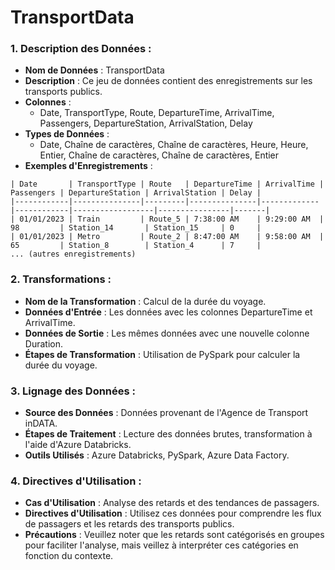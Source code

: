# TransportData

### 1. **Description des Données :**

- **Nom de Données** : TransportData
- **Description** : Ce jeu de données contient des enregistrements sur les transports publics.
- **Colonnes** : 
  - Date, TransportType, Route, DepartureTime, ArrivalTime, Passengers, DepartureStation, ArrivalStation, Delay
- **Types de Données** : 
  - Date, Chaîne de caractères, Chaîne de caractères, Heure, Heure, Entier, Chaîne de caractères, Chaîne de caractères, Entier
- **Exemples d'Enregistrements** : 

```
| Date       | TransportType | Route   | DepartureTime | ArrivalTime | Passengers | DepartureStation | ArrivalStation | Delay |
|------------|---------------|---------|---------------|-------------|------------|------------------|----------------|-------|
| 01/01/2023 | Train         | Route_5 | 7:38:00 AM    | 9:29:00 AM  | 98         | Station_14       | Station_15     | 0     |
| 01/01/2023 | Metro         | Route_2 | 8:47:00 AM    | 9:58:00 AM  | 65         | Station_8        | Station_4      | 7     |
... (autres enregistrements)
```

### 2. **Transformations :**

- **Nom de la Transformation** : Calcul de la durée du voyage.
- **Données d'Entrée** : Les données avec les colonnes DepartureTime et ArrivalTime.
- **Données de Sortie** : Les mêmes données avec une nouvelle colonne Duration.
- **Étapes de Transformation** : Utilisation de PySpark pour calculer la durée du voyage.

### 3. **Lignage des Données :**

- **Source des Données** : Données provenant de l'Agence de Transport inDATA.
- **Étapes de Traitement** : Lecture des données brutes, transformation à l'aide d'Azure Databricks.
- **Outils Utilisés** : Azure Databricks, PySpark, Azure Data Factory.

### 4. **Directives d'Utilisation :**

- **Cas d'Utilisation** : Analyse des retards et des tendances de passagers.
- **Directives d'Utilisation** : Utilisez ces données pour comprendre les flux de passagers et les retards des transports publics.
- **Précautions** : Veuillez noter que les retards sont catégorisés en groupes pour faciliter l'analyse, mais veillez à interpréter ces catégories en fonction du contexte.
